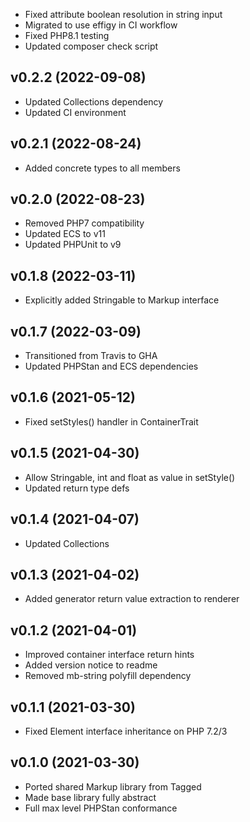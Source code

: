 * Fixed attribute boolean resolution in string input
* Migrated to use effigy in CI workflow
* Fixed PHP8.1 testing
* Updated composer check script

## v0.2.2 (2022-09-08)
* Updated Collections dependency
* Updated CI environment

## v0.2.1 (2022-08-24)
* Added concrete types to all members

## v0.2.0 (2022-08-23)
* Removed PHP7 compatibility
* Updated ECS to v11
* Updated PHPUnit to v9

## v0.1.8 (2022-03-11)
* Explicitly added Stringable to Markup interface

## v0.1.7 (2022-03-09)
* Transitioned from Travis to GHA
* Updated PHPStan and ECS dependencies

## v0.1.6 (2021-05-12)
* Fixed setStyles() handler in ContainerTrait

## v0.1.5 (2021-04-30)
* Allow Stringable, int and float as value in setStyle()
* Updated return type defs

## v0.1.4 (2021-04-07)
* Updated Collections

## v0.1.3 (2021-04-02)
* Added generator return value extraction to renderer

## v0.1.2 (2021-04-01)
* Improved container interface return hints
* Added version notice to readme
* Removed mb-string polyfill dependency

## v0.1.1 (2021-03-30)
* Fixed Element interface inheritance on PHP 7.2/3

## v0.1.0 (2021-03-30)
* Ported shared Markup library from Tagged
* Made base library fully abstract
* Full max level PHPStan conformance
